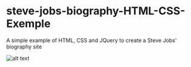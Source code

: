 # steve-jobs-biography-HTML-CSS-Exemple

A simple example of HTML, CSS and JQuery to create a Steve Jobs' biography site

![alt text](https://i.imgur.com/cYBtW4C.png)
